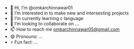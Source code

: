 - 👋 Hi, I’m @omkarchinnawar01
- 👀 I’m interested in to make new and intersesting projects
- 🌱 I’m currently learning c language
- 💞️ I’m looking to collaborate on ...
- 📫 How to reach me omkarchinnawar05@gmail.com
- 😄 Pronouns: ...
- ⚡ Fun fact: ...

<!---
omkarchinnawar01/omkarchinnawar01 is a ✨ special ✨ repository because its `README.md` (this file) appears on your GitHub profile.
You can click the Preview link to take a look at your changes.
--->
